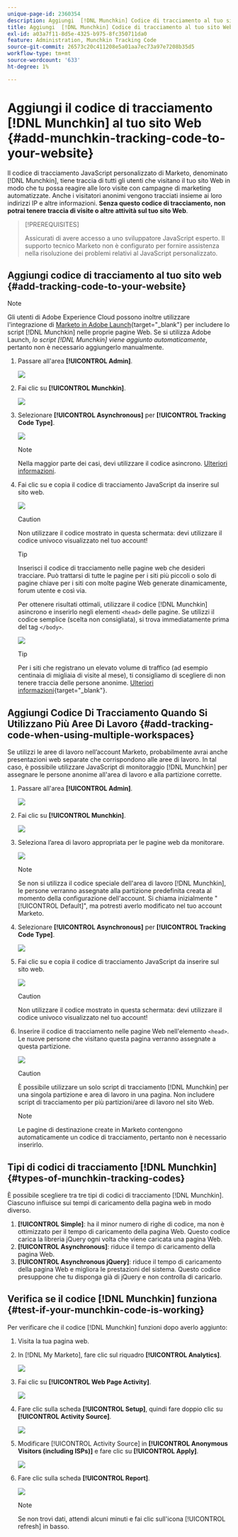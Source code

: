 ```yaml
---
unique-page-id: 2360354
description: Aggiungi  [!DNL Munchkin] Codice di tracciamento al tuo sito Web - Documentazione di Marketo - Documentazione del prodotto
title: Aggiungi  [!DNL Munchkin] Codice di tracciamento al tuo sito Web
exl-id: a03a7f11-8d5e-4325-b975-8fc350711da0
feature: Administration, Munchkin Tracking Code
source-git-commit: 26573c20c411208e5a01aa7ec73a97e7208b35d5
workflow-type: tm+mt
source-wordcount: '633'
ht-degree: 1%

---
```


# Aggiungi il codice di tracciamento [!DNL Munchkin] al tuo sito Web {#add-munchkin-tracking-code-to-your-website}

Il codice di tracciamento JavaScript personalizzato di Marketo, denominato [!DNL Munchkin], tiene traccia di tutti gli utenti che visitano il tuo sito Web in modo che tu possa reagire alle loro visite con campagne di marketing automatizzate. Anche i visitatori anonimi vengono tracciati insieme ai loro indirizzi IP e altre informazioni. **Senza questo codice di tracciamento, non potrai tenere traccia di visite o altre attività sul tuo sito Web**.

>[!PREREQUISITES]
>
>Assicurati di avere accesso a uno sviluppatore JavaScript esperto. Il supporto tecnico Marketo non è configurato per fornire assistenza nella risoluzione dei problemi relativi al JavaScript personalizzato.

## Aggiungi codice di tracciamento al tuo sito web {#add-tracking-code-to-your-website}

>[!NOTE]
>
>Gli utenti di Adobe Experience Cloud possono inoltre utilizzare l&#39;integrazione di [Marketo in Adobe Launch](https://exchange.adobe.com/apps/ec/100223/adobe-launch-core-extension){target="_blank"} per includere lo script [!DNL Munchkin] nelle proprie pagine Web. Se si utilizza Adobe Launch, _lo script [!DNL Munchkin] viene aggiunto automaticamente_, pertanto non è necessario aggiungerlo manualmente.

1. Passare all&#39;area **[!UICONTROL Admin]**.

   ![](assets/add-munchkin-tracking-code-to-your-website-1.png)

1. Fai clic su **[!UICONTROL Munchkin]**.

   ![](assets/add-munchkin-tracking-code-to-your-website-2.png)

1. Selezionare **[!UICONTROL Asynchronous]** per **[!UICONTROL Tracking Code Type]**.

   ![](assets/add-munchkin-tracking-code-to-your-website-3.png)

   >[!NOTE]
   >
   >Nella maggior parte dei casi, devi utilizzare il codice asincrono. [Ulteriori informazioni](#types-of-munchkin-tracking-codes).

1. Fai clic su e copia il codice di tracciamento JavaScript da inserire sul sito web.

   ![](assets/add-munchkin-tracking-code-to-your-website-4.png)

   >[!CAUTION]
   >
   >Non utilizzare il codice mostrato in questa schermata: devi utilizzare il codice univoco visualizzato nel tuo account!

   >[!TIP]
   >
   >Inserisci il codice di tracciamento nelle pagine web che desideri tracciare. Può trattarsi di tutte le pagine per i siti più piccoli o solo di pagine chiave per i siti con molte pagine Web generate dinamicamente, forum utente e così via.

   Per ottenere risultati ottimali, utilizzare il codice [!DNL Munchkin] asincrono e inserirlo negli elementi `<head>` delle pagine. Se utilizzi il codice semplice (scelta non consigliata), si trova immediatamente prima del tag `</body>`.

   ![](assets/add-munchkin-tracking-code-to-your-website-5.png)

   >[!TIP]
   >
   >Per i siti che registrano un elevato volume di traffico (ad esempio centinaia di migliaia di visite al mese), ti consigliamo di scegliere di non tenere traccia delle persone anonime. [Ulteriori informazioni](https://experienceleague.adobe.com/it/docs/marketo-developer/marketo/javascriptapi/leadtracking/lead-tracking){target="_blank"}.

## Aggiungi Codice Di Tracciamento Quando Si Utilizzano Più Aree Di Lavoro {#add-tracking-code-when-using-multiple-workspaces}

Se utilizzi le aree di lavoro nell’account Marketo, probabilmente avrai anche presentazioni web separate che corrispondono alle aree di lavoro. In tal caso, è possibile utilizzare JavaScript di monitoraggio [!DNL Munchkin] per assegnare le persone anonime all&#39;area di lavoro e alla partizione corrette.

1. Passare all&#39;area **[!UICONTROL Admin]**.

   ![](assets/add-munchkin-tracking-code-to-your-website-6.png)

1. Fai clic su **[!UICONTROL Munchkin]**.

   ![](assets/add-munchkin-tracking-code-to-your-website-7.png)

1. Seleziona l’area di lavoro appropriata per le pagine web da monitorare.

   ![](assets/add-munchkin-tracking-code-to-your-website-8.png)

   >[!NOTE]
   >
   >Se non si utilizza il codice speciale dell&#39;area di lavoro [!DNL Munchkin], le persone verranno assegnate alla partizione predefinita creata al momento della configurazione dell&#39;account. Si chiama inizialmente &quot;[!UICONTROL Default]&quot;, ma potresti averlo modificato nel tuo account Marketo.

1. Selezionare **[!UICONTROL Asynchronous]** per **[!UICONTROL Tracking Code Type]**.

   ![](assets/add-munchkin-tracking-code-to-your-website-9.png)

1. Fai clic su e copia il codice di tracciamento JavaScript da inserire sul sito web.

   ![](assets/add-munchkin-tracking-code-to-your-website-10.png)

   >[!CAUTION]
   >
   >Non utilizzare il codice mostrato in questa schermata: devi utilizzare il codice univoco visualizzato nel tuo account!

1. Inserire il codice di tracciamento nelle pagine Web nell&#39;elemento `<head>`. Le nuove persone che visitano questa pagina verranno assegnate a questa partizione.

   ![](assets/add-munchkin-tracking-code-to-your-website-11.png)

   >[!CAUTION]
   >
   >È possibile utilizzare un solo script di tracciamento [!DNL Munchkin] per una singola partizione e area di lavoro in una pagina. Non includere script di tracciamento per più partizioni/aree di lavoro nel sito Web.

   >[!NOTE]
   >
   >Le pagine di destinazione create in Marketo contengono automaticamente un codice di tracciamento, pertanto non è necessario inserirlo.

## Tipi di codici di tracciamento [!DNL Munchkin] {#types-of-munchkin-tracking-codes}

È possibile scegliere tra tre tipi di codici di tracciamento [!DNL Munchkin]. Ciascuno influisce sui tempi di caricamento della pagina web in modo diverso.

1. **[!UICONTROL Simple]**: ha il minor numero di righe di codice, ma non è ottimizzato per il tempo di caricamento della pagina Web. Questo codice carica la libreria jQuery ogni volta che viene caricata una pagina Web.
1. **[!UICONTROL Asynchronous]**: riduce il tempo di caricamento della pagina Web.
1. **[!UICONTROL Asynchronous jQuery]**: riduce il tempo di caricamento della pagina Web e migliora le prestazioni del sistema. Questo codice presuppone che tu disponga già di jQuery e non controlla di caricarlo.

## Verifica se il codice [!DNL Munchkin] funziona {#test-if-your-munchkin-code-is-working}

Per verificare che il codice [!DNL Munchkin] funzioni dopo averlo aggiunto:

1. Visita la tua pagina web.

1. In [!DNL My Marketo], fare clic sul riquadro **[!UICONTROL Analytics]**.

   ![](assets/add-munchkin-tracking-code-to-your-website-12.png)

1. Fai clic su **[!UICONTROL Web Page Activity]**.

   ![](assets/add-munchkin-tracking-code-to-your-website-13.png)

1. Fare clic sulla scheda **[!UICONTROL Setup]**, quindi fare doppio clic su **[!UICONTROL Activity Source]**.

   ![](assets/add-munchkin-tracking-code-to-your-website-14.png)

1. Modificare [!UICONTROL Activity Source] in **[!UICONTROL Anonymous Visitors (including ISPs)]** e fare clic su **[!UICONTROL Apply]**.

   ![](assets/add-munchkin-tracking-code-to-your-website-15.png)

1. Fare clic sulla scheda **[!UICONTROL Report]**.

   ![](assets/add-munchkin-tracking-code-to-your-website-16.png)

   >[!NOTE]
   >
   >Se non trovi dati, attendi alcuni minuti e fai clic sull&#39;icona [!UICONTROL refresh] in basso.
